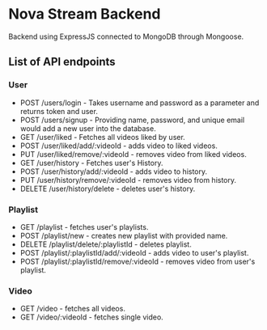 # Nova Stream Backend

Backend using ExpressJS connected to MongoDB through Mongoose.

## List of API endpoints
  
### User

- POST /users/login - Takes username and password as a parameter and returns token and user.
- POST /users/signup - Providing name, password, and unique email would add a new user into the database.
- GET  /user/liked -  Fetches all videos liked by user.
- POST /user/liked/add/:videoId - adds video to liked videos.
- PUT  /user/liked/remove/:videoId - removes video from liked videos.
- GET  /user/history -  Fetches user's History.
- POST /user/history/add/:videoId - adds video to history.
- PUT  /user/history/remove/:videoId  -  removes video from history.
- DELETE /user/history/delete  -  deletes user's history.

### Playlist

- GET /playlist - fetches user's playlists.
- POST /playlist/new - creates new playlist with provided name.
- DELETE /playlist/delete/:playlistId - deletes playlist.
- POST /playlist/:playlistId/add/:videoId - adds video to user's playlist.
- POST /playlist/:playlistId/remove/:videoId - removes video from user's playlist.

### Video

- GET /video - fetches all videos.
- GET /video/:videoId - fetches single video.

